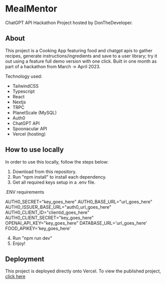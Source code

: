 # MealMentor

ChatGPT API Hackathon Project hosted by DonTheDeveloper.

## About

This project is a Cooking App featuring food and chatgpt apis to gather recipes, generate instructions/ingredients and save to a user library; try it out using a feature full demo version with one click. Built in one month as part of a hackathon from March -> April 2023.

Technology used:

- TailwindCSS
- Typescript
- React
- Nextjs
- TRPC
- PlanetScale (MySQL)
- Auth0
- ChatGPT API
- Spoonacular API
- Vercel (hosting)

## How to use locally

In order to use this locally, follow the steps below:

1. Download from this repository.
2. Run "npm install" to install each dependency.
3. Get all required keys setup in a .env file.

.ENV requirements

AUTH0_SECRET="key_goes_here"
AUTH0_BASE_URL="url_goes_here"
AUTH0_ISSUER_BASE_URL="auth0_url_goes_here"
AUTH0_CLIENT_ID="clientid_goes_here"
AUTH0_CLIENT_SECRET="key_goes_here"
OPENAI_API_KEY="key_goes_here"
DATABASE_URL='url_goes_here'
FOOD_APIKEY='key_goes_here'

4. Run "npm run dev"
5. Enjoy!

## Deployment

This project is deployed directly onto Vercel. To view the published project, [click here](https://mymealmentor.vercel.app/)
